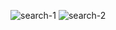 ![search-1](https://user-images.githubusercontent.com/85369490/160294791-087a6d22-cd9e-4792-a73d-25d208584922.png)
![search-2](https://user-images.githubusercontent.com/85369490/160294788-c9e9c944-f53f-4e1b-b9d3-590b12c36d40.png)
